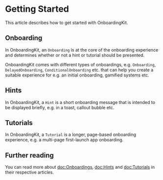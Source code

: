 #  Getting Started

This article describes how to get started with OnboardingKit.


## Onboarding

In OnboardingKit, an ``Onboarding`` is at the core of the onboarding experience and determines whether or not a hint or tutorial should be presented.

OnboardingKit comes with different types of onboardings, e.g. ``Onboarding``, ``DelayedOnboarding``, ``ConditionalOnboarding`` etc. that can help you create a suitable experience for e.g. an initial onboarding, gamified systems etc.


## Hints

In OnboardingKit, a ``Hint`` is a short onboarding message that is intended to be displayed briefly, e.g. in a toast, callout bubble etc.


## Tutorials

In OnboardingKit, a ``Tutorial`` is a longer, page-based onboarding experience, e.g. a multi-page first-launch app onboarding.


## Further reading

You can read more about <doc:Onboardings>, <doc:Hints> and <doc:Tutorials> in their respective articles.
